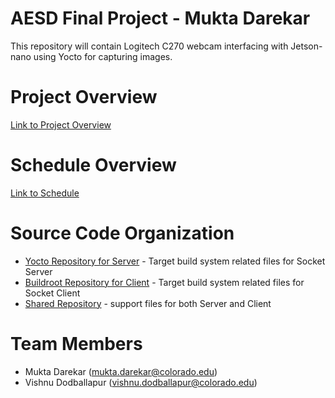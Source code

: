 # AESD Final Project - Mukta Darekar
This repository will contain Logitech C270 webcam interfacing with Jetson-nano using Yocto for capturing images.

# Project Overview
[Link to Project Overview](https://github.com/cu-ecen-aeld/final-project-vido2373/wiki/Project-Overview)

# Schedule Overview
[Link to Schedule](https://github.com/cu-ecen-aeld/final-project-vido2373/wiki/Final-Project-Assignment-Schedule-Page)

# Source Code Organization
* [Yocto Repository for Server](https://github.com/cu-ecen-aeld/final-project-MuktaDarekar.git) - Target build system related files for Socket Server
* [Buildroot Repository for Client](https://github.com/cu-ecen-aeld/final-project-vido2373.git) - Target build system related files for Socket Client
* [Shared Repository](https://github.com/cu-ecen-aeld/final-project-support-vishnu-mukta.git) - support files for both Server and Client

# Team Members
* Mukta Darekar (mukta.darekar@colorado.edu)
* Vishnu Dodballapur (vishnu.dodballapur@colorado.edu)

